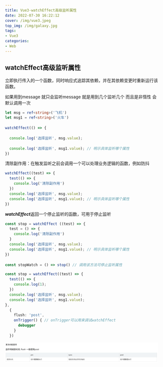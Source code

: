 ```yaml
---
title: Vue3-watchEffect高级监听属性
date: 2022-07-30 16:22:12
cover: /img/vue3.jpeg
top_img: /img/galaxy.jpg
tags:
- Vue3
categories:
- Web
---
```


## watchEffect高级监听属性

立即执行传入的一个函数，同时响应式追踪其依赖，并在其依赖变更时重新运行该函数。

如果用到message 就只会监听message 就是用到几个监听几个 而且是非惰性 会默认调用一次

```ts
let msg = ref<string>('飞机')
let msg1 = ref<string>('火车')

watchEffect(() => {
  
  console.log('选择监听', msg.value);

  console.log('选择监听', msg1.value); // 明示具体监听哪个属性
})
```

清除副作用：在触发监听之前会调用一个可以处理业务逻辑的函数，例如防抖

```ts
watchEffect((test) => {
  test(() => {
    console.log('清除副作用')
  })
  console.log('选择监听', msg.value);
  console.log('选择监听', msg1.value); // 明示具体监听哪个属性
})
```

***watchEffect***返回一个停止监听的函数，可用于停止监听

```ts
const stop = watchEffect ((test) => {
  test = () => {
    console.log('清除副作用')
  }
  console.log('选择监听', msg.value);
  console.log('选择监听', msg1.value); // 明示具体监听哪个属性
})

const stopWatch = () => stop() // 调用该方法可停止监听属性
```

```ts
const stop = watchEffect((test) => {
  test(() => {
    console.log(1);
  })
  console.log('选择监听', msg.value);
  console.log('选择监听', msg1.value);
},
  {
    flush: 'post',
    onTrigger() { // onTrigger可以用来调试watchEffect
      debugger
    }
  })
```

![](Vue3-watchEffect高级监听属性/4.png)
